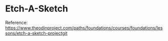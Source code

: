 # Etch-A-Sketch

Reference: https://www.theodinproject.com/paths/foundations/courses/foundations/lessons/etch-a-sketch-projectgit